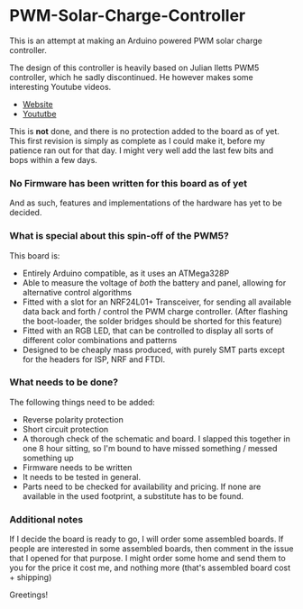 # PWM-Solar-Charge-Controller
This is an attempt at making an Arduino powered PWM solar charge controller.

The design of this controller is heavily based on Julian Iletts PWM5 controller, which he sadly discontinued.
He however makes some interesting Youtube videos.

  * [Website](http://256.co.uk)
  * [Yoututbe](https://www.youtube.com/user/julius256)

This is **not** done, and there is no protection added to the board as of yet.
This first revision is simply as complete as I could make it, before my patience ran out for that day.
I might very well add the last few bits and bops within a few days.

### No Firmware has been written for this board as of yet
And as such, features and implementations of the hardware has yet to be decided.

### What is special about this spin-off of the PWM5?
This board is:
  * Entirely Arduino compatible, as it uses an ATMega328P
  * Able to measure the voltage of *both* the battery and panel, allowing for alternative control algorithms
  * Fitted with a slot for an NRF24L01+ Transceiver, for sending all available data back and forth / control the PWM charge controller. (After flashing the boot-loader, the solder bridges should be shorted for this feature)
  * Fitted with an RGB LED, that can be controlled to display all sorts of different color combinations and patterns
  * Designed to be cheaply mass produced, with purely SMT parts except for the headers for ISP, NRF and FTDI.

### What needs to be done?
The following things need to be added:
  * Reverse polarity protection
  * Short circuit protection
  * A thorough check of the schematic and board. I slapped this together in one 8 hour sitting, so I'm bound to have missed something / messed something up
  * Firmware needs to be written
  * It needs to be tested in general.
  * Parts need to be checked for availability and pricing. If none are available in the used footprint, a substitute has to be found.


### Additional notes
If I decide the board is ready to go, I will order some assembled boards. If people are interested in some assembled boards, then comment in the issue that I opened for that purpose. I might order some home and send them to you for the price it cost me, and nothing more (that's assembled board cost + shipping)

Greetings!
